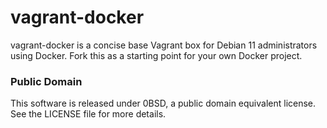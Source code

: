 # vagrant-docker
vagrant-docker is a concise base Vagrant box for Debian 11 administrators using Docker. Fork this as a starting point for your own Docker project.

### Public Domain
This software is released under 0BSD, a public domain equivalent license. See the LICENSE file for more details.
